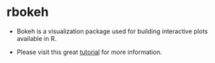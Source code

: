 # rbokeh

-  Bokeh is a visualization package used for building interactive plots available in R.

-  Please visit this great [tutorial](http://hafen.github.io/rbokeh/index.html) for more information.

